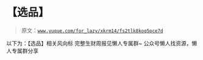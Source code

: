 # 【选品】

> 原文：[`www.yuque.com/for_lazy/xkrm14/fs2tlk8koq5pce7d`](https://www.yuque.com/for_lazy/xkrm14/fs2tlk8koq5pce7d)

<ne-p id="u0caae661" data-lake-id="u0caae661"><ne-text id="u2fad225f">以下为：【选品】相关风向标</ne-text></ne-p> <ne-p id="u681b76ee" data-lake-id="u681b76ee"><ne-text id="u877ad141">完整生财周报见懒人专属群~</ne-text></ne-p> <ne-p id="uc2442be7" data-lake-id="uc2442be7"><ne-text id="u0294e87e">公众号懒人找资源，懒人专属群分享</ne-text></ne-p>